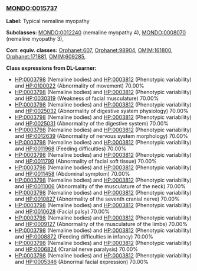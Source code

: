
### [MONDO:0015737](http://purl.obolibrary.org/obo/MONDO_0015737)
**Label:** Typical nemaline myopathy

**Subclasses:** [MONDO:0012240](http://purl.obolibrary.org/obo/MONDO_0012240) (nemaline myopathy 4), [MONDO:0008070](http://purl.obolibrary.org/obo/MONDO_0008070) (nemaline myopathy 3), 

**Corr. equiv. classes:** [Orphanet:607](http://www.orpha.net/ORDO/Orphanet_607), [Orphanet:98904](http://www.orpha.net/ORDO/Orphanet_98904), [OMIM:161800](http://purl.obolibrary.org/obo/OMIM_161800), [Orphanet:171881](http://www.orpha.net/ORDO/Orphanet_171881), [OMIM:609285](http://purl.obolibrary.org/obo/OMIM_609285), 

**Class expressions from DL-Learner:**

- [HP:0003798](http://purl.obolibrary.org/obo/HP_0003798) (Nemaline bodies) and [HP:0003812](http://purl.obolibrary.org/obo/HP_0003812) (Phenotypic variability) and [HP:0100022](http://purl.obolibrary.org/obo/HP_0100022) (Abnormality of movement) 70.00%
- [HP:0003798](http://purl.obolibrary.org/obo/HP_0003798) (Nemaline bodies) and [HP:0003812](http://purl.obolibrary.org/obo/HP_0003812) (Phenotypic variability) and [HP:0030319](http://purl.obolibrary.org/obo/HP_0030319) (Weakness of facial musculature) 70.00%
- [HP:0003798](http://purl.obolibrary.org/obo/HP_0003798) (Nemaline bodies) and [HP:0003812](http://purl.obolibrary.org/obo/HP_0003812) (Phenotypic variability) and [HP:0025032](http://purl.obolibrary.org/obo/HP_0025032) (Abnormality of digestive system physiology) 70.00%
- [HP:0003798](http://purl.obolibrary.org/obo/HP_0003798) (Nemaline bodies) and [HP:0003812](http://purl.obolibrary.org/obo/HP_0003812) (Phenotypic variability) and [HP:0025031](http://purl.obolibrary.org/obo/HP_0025031) (Abnormality of the digestive system) 70.00%
- [HP:0003798](http://purl.obolibrary.org/obo/HP_0003798) (Nemaline bodies) and [HP:0003812](http://purl.obolibrary.org/obo/HP_0003812) (Phenotypic variability) and [HP:0012639](http://purl.obolibrary.org/obo/HP_0012639) (Abnormality of nervous system morphology) 70.00%
- [HP:0003798](http://purl.obolibrary.org/obo/HP_0003798) (Nemaline bodies) and [HP:0003812](http://purl.obolibrary.org/obo/HP_0003812) (Phenotypic variability) and [HP:0011968](http://purl.obolibrary.org/obo/HP_0011968) (Feeding difficulties) 70.00%
- [HP:0003798](http://purl.obolibrary.org/obo/HP_0003798) (Nemaline bodies) and [HP:0003812](http://purl.obolibrary.org/obo/HP_0003812) (Phenotypic variability) and [HP:0011799](http://purl.obolibrary.org/obo/HP_0011799) (Abnormality of facial soft tissue) 70.00%
- [HP:0003798](http://purl.obolibrary.org/obo/HP_0003798) (Nemaline bodies) and [HP:0003812](http://purl.obolibrary.org/obo/HP_0003812) (Phenotypic variability) and [HP:0011458](http://purl.obolibrary.org/obo/HP_0011458) (Abdominal symptom) 70.00%
- [HP:0003798](http://purl.obolibrary.org/obo/HP_0003798) (Nemaline bodies) and [HP:0003812](http://purl.obolibrary.org/obo/HP_0003812) (Phenotypic variability) and [HP:0011006](http://purl.obolibrary.org/obo/HP_0011006) (Abnormality of the musculature of the neck) 70.00%
- [HP:0003798](http://purl.obolibrary.org/obo/HP_0003798) (Nemaline bodies) and [HP:0003812](http://purl.obolibrary.org/obo/HP_0003812) (Phenotypic variability) and [HP:0010827](http://purl.obolibrary.org/obo/HP_0010827) (Abnormality of the seventh cranial nerve) 70.00%
- [HP:0003798](http://purl.obolibrary.org/obo/HP_0003798) (Nemaline bodies) and [HP:0003812](http://purl.obolibrary.org/obo/HP_0003812) (Phenotypic variability) and [HP:0010628](http://purl.obolibrary.org/obo/HP_0010628) (Facial palsy) 70.00%
- [HP:0003798](http://purl.obolibrary.org/obo/HP_0003798) (Nemaline bodies) and [HP:0003812](http://purl.obolibrary.org/obo/HP_0003812) (Phenotypic variability) and [HP:0009127](http://purl.obolibrary.org/obo/HP_0009127) (Abnormality of the musculature of the limbs) 70.00%
- [HP:0003798](http://purl.obolibrary.org/obo/HP_0003798) (Nemaline bodies) and [HP:0003812](http://purl.obolibrary.org/obo/HP_0003812) (Phenotypic variability) and [HP:0008872](http://purl.obolibrary.org/obo/HP_0008872) (Feeding difficulties in infancy) 70.00%
- [HP:0003798](http://purl.obolibrary.org/obo/HP_0003798) (Nemaline bodies) and [HP:0003812](http://purl.obolibrary.org/obo/HP_0003812) (Phenotypic variability) and [HP:0006824](http://purl.obolibrary.org/obo/HP_0006824) (Cranial nerve paralysis) 70.00%
- [HP:0003798](http://purl.obolibrary.org/obo/HP_0003798) (Nemaline bodies) and [HP:0003812](http://purl.obolibrary.org/obo/HP_0003812) (Phenotypic variability) and [HP:0005346](http://purl.obolibrary.org/obo/HP_0005346) (Abnormal facial expression) 70.00%


